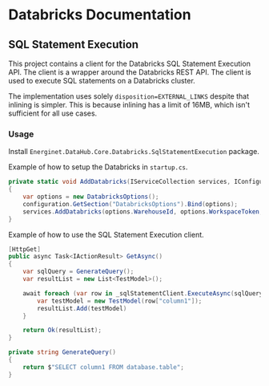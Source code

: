 # Databricks Documentation

## SQL Statement Execution

This project contains a client for the Databricks SQL Statement Execution API. The client is a wrapper around the Databricks REST API. The client is used to execute SQL statements on a Databricks cluster.

The implementation uses solely `disposition=EXTERNAL_LINKS` despite that inlining is simpler. This is because inlining has a limit of 16MB, which isn't sufficient for all use cases.

### Usage

Install `Energinet.DataHub.Core.Databricks.SqlStatementExecution` package.

Example of how to setup the Databricks in `startup.cs`.

```c#
private static void AddDatabricks(IServiceCollection services, IConfiguration configuration)
{   
    var options = new DatabricksOptions();
    configuration.GetSection("DatabricksOptions").Bind(options);
    services.AddDatabricks(options.WarehouseId, options.WorkspaceToken, options.WorkspaceUrl);
}
```

Example of how to use the SQL Statement Execution client.

```c#
[HttpGet]
public async Task<IActionResult> GetAsync()
{
    var sqlQuery = GenerateQuery();
    var resultList = new List<TestModel>();

    await foreach (var row in _sqlStatementClient.ExecuteAsync(sqlQuery)) {
        var testModel = new TestModel(row["column1"]);
        resultList.Add(testModel)
    }

    return Ok(resultList);
}

private string GenerateQuery()
{
    return $"SELECT column1 FROM database.table";
}
```
